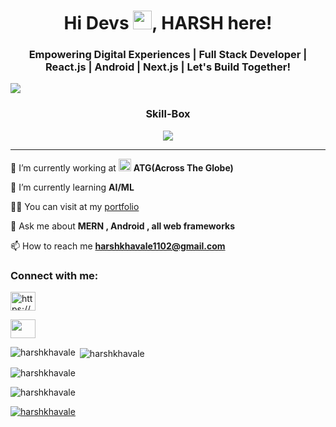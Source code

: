 <h1 align="center">Hi Devs
<img src="https://github.com/harshkhavale/harshkhavale/assets/91471322/43fcd3a5-baa2-4203-b91c-ac7e25dd8e89" width="30" />, HARSH here!</h1>
<h3 align="center">Empowering Digital Experiences | Full Stack Developer | React.js | Android | Next.js | Let's Build Together!</h3>
<img src="https://github.com/harshkhavale/harshkhavale/assets/91471322/66464b55-5309-46f6-a378-8723ac25d8aa"/>
<h3 align="center">Skill-Box</h3>
<p align="center">
    <img src="https://skillicons.dev/icons?i=react,angular,nextjs,html,css,javascript,tailwindcss,scss,mui,expressjs,go,nodejs,typescript,php,dotnet,c,python,mysql,firebase,mongo,prisma,redis,redux,git,postman,figma,androidstudio,flutter,java,docker,github,aws,pytorch,tensorflow,nltk,beautifulsoup" />
</p>



<hr>


🔭 I’m currently working at <img width="20" src="https://github.com/harshkhavale/harshkhavale/assets/91471322/7808e61d-305c-402a-8ea6-e7c0ddfdea3a"/> **ATG(Across The Globe)** 

🌱 I’m currently learning **AI/ML**

👨‍💻 You can visit at my [portfolio](https://devfolio-brown.vercel.app/)

💬 Ask me about **MERN , Android , all web frameworks**

📫 How to reach me **harshkhavale1102@gmail.com**


<h3 align="left">Connect with me:</h3>

<p align="left">
<a href="https://linkedin.com/in/https://www.linkedin.com/in/harshkhavale11/" target="blank"><img align="center" src="https://raw.githubusercontent.com/rahuldkjain/github-profile-readme-generator/master/src/images/icons/Social/linked-in-alt.svg" alt="https://www.linkedin.com/in/harshkhavale11/" height="30" width="40" /></a>
</p>
<p align="left">
<a href="https://medium.com/@harshkhavale1102" target="blank"><img align="center" src="https://github.com/harshkhavale/harshkhavale/assets/91471322/b4a1754c-c7f0-4434-8672-675bc936e07f" height="30" width="40" /></a>
</p>



<p><img align="left" src="https://github-readme-stats.vercel.app/api/top-langs?username=harshkhavale&show_icons=true&locale=en&layout=compact" alt="harshkhavale" /></p>

<p>&nbsp;<img align="center" src="https://github-readme-stats.vercel.app/api?username=harshkhavale&show_icons=true&locale=en" alt="harshkhavale" /></p>

<p><img align="center" src="https://github-readme-streak-stats.herokuapp.com/?user=harshkhavale&" alt="harshkhavale" /></p>
<p align="left"> <img src="https://komarev.com/ghpvc/?username=harshkhavale&label=Profile%20views&color=0e75b6&style=flat" alt="harshkhavale" /> </p>

<p align="left"> <a href="https://github.com/ryo-ma/github-profile-trophy"><img src="https://github-profile-trophy.vercel.app/?username=harshkhavale" alt="harshkhavale" /></a> </p>
